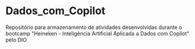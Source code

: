 # Dados_com_Copilot
Repositório para armazenamento de atividades desenvolvidas durante o bootcamp "Heineken - Inteligência Artificial Aplicada a Dados com Copilot" pelo DIO
